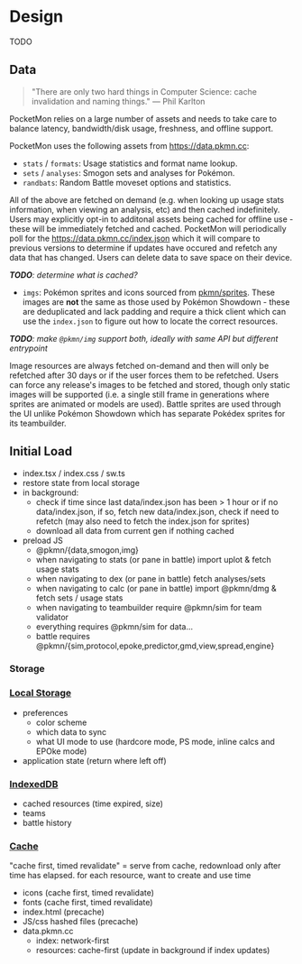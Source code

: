 # Design

TODO

## Data

> "There are only two hard things in Computer Science: cache invalidation and naming things." — Phil
> Karlton

PocketMon relies on a large number of assets and needs to take care to balance latency,
bandwidth/disk usage, freshness, and offline support.

PocketMon uses the following assets from https://data.pkmn.cc:

- `stats` / `formats`: Usage statistics and format name lookup.
- `sets` / `analyses`: Smogon sets and analyses for Pokémon.
- `randbats`: Random Battle moveset options and statistics.

All of the above are fetched on demand (e.g. when looking up usage stats information, when viewing
an analysis, etc) and then cached indefinitely. Users may explicitly opt-in to additonal assets
being cached for offline use - these will be immediately fetched and cached. PocketMon will
periodically poll for the https://data.pkmn.cc/index.json which it will compare to previous versions
to determine if updates have occured and refetch any data that has changed. Users can delete data to
save space on their device.

_**TODO**: determine what is cached?_

- `imgs`: Pokémon sprites and icons sourced from [pkmn/sprites](https://github.com/pkmn/sprites).
  These images are **not** the same as those used by Pokémon Showdown - these are deduplicated and
  lack padding and require a thick client which can use the `index.json` to figure out how to locate
  the correct resources.

_**TODO**: make `@pkmn/img` support both, ideally with same API but different entrypoint_

Image resources are always fetched on-demand and then will only be refetched after 30 days or if the
user forces them to be refetched. Users can force any release's images to be fetched and stored,
though only static images will be supported (i.e. a single still frame in generations where sprites
are animated or models are used). Battle sprites are used through the UI unlike Pokémon Showdown
which has separate Pokédex sprites for its teambuilder.

## Initial Load

- index.tsx / index.css / sw.ts
- restore state from local storage
- in background:
  - check if time since last data/index.json has been > 1 hour or if no data/index.json, if so,
    fetch new data/index.json, check if need to refetch (may also need to fetch the index.json for
    sprites)
  - download all data from current gen if nothing cached
- preload JS
  - @pkmn/{data,smogon,img}
  - when navigating to stats (or pane in battle) import uplot & fetch usage stats
  - when navigating to dex (or pane in battle) fetch analyses/sets
  - when navigating to calc (or pane in battle) import @pkmn/dmg & fetch sets / usage stats
  - when navigating to teambuilder require @pkmn/sim for team validator
  - everything requires @pkmn/sim for data...
  - battle requires @pkmn/{sim,protocol,epoke,predictor,gmd,view,spread,engine}

### Storage

### [Local Storage](https://developer.mozilla.org/en-US/docs/Web/API/Window/localStorage)

- preferences
  - color scheme
  - which data to sync
  - what UI mode to use (hardcore mode, PS mode, inline calcs and EPOke mode)
- application state (return where left off)

### [IndexedDB](https://developer.mozilla.org/en-US/docs/Web/API/IndexedDB_API)

- cached resources (time expired, size)
- teams
- battle history

### [Cache](https://developer.mozilla.org/en-US/docs/Web/API/Cache)

"cache first, timed revalidate" = serve from cache, redownload only after time has elapsed. for
each resource, want to create and use time

- icons (cache first, timed revalidate)
- fonts (cache first, timed revalidate)
- index.html (precache)
- JS/css hashed files (precache)
- data.pkmn.cc
  - index: network-first
  - resources: cache-first (update in background if index updates)

